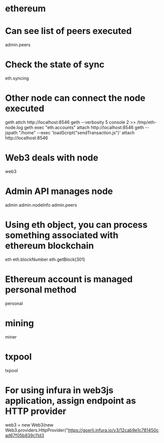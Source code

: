 # ethereum

# Can see list of peers executed 
admin.peers

# Check the state of sync 
eth.syncing

# Other node can connect the node executed
geth attch http://localhost:8546
geth --verbosity 5 console 2 >> /tmp/eth-node.log
geth exec "eth.accounts" attach http://localhost:8546
geth --jspath "/home" --exec 'loadScript("sendTransaction.js")' attach http://localhost:8546

# Web3 deals with node 
web3

# Admin API manages node
admin
admin.nodeInfo
admin.peers

# Using eth object, you can process something associated with ethereum blockchain
eth
eth.blockNumber
eth.getBlock(301) 

# Ethereum account is managed personal method
personal

# mining 
miner

# txpool
txpool

# For using infura in web3js application, assign endpoint as HTTP provider
web3 = new Web3(new Web3.providers.HttpProvider("https://goerli.infura.io/v3/12cab9e1c781450cad67f05b839c11d3 

